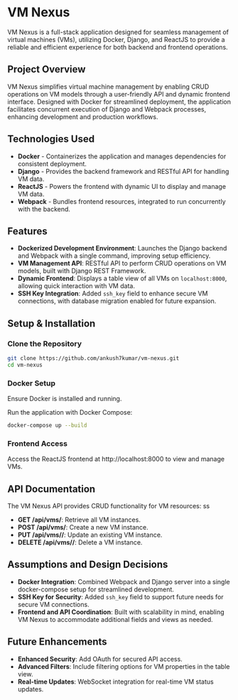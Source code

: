 # VM Nexus

VM Nexus is a full-stack application designed for seamless management of virtual machines (VMs), utilizing Docker, Django, and ReactJS to provide a reliable and efficient experience for both backend and frontend operations.

## Project Overview

VM Nexus simplifies virtual machine management by enabling CRUD operations on VM models through a user-friendly API and dynamic frontend interface. Designed with Docker for streamlined deployment, the application facilitates concurrent execution of Django and Webpack processes, enhancing development and production workflows.

## Technologies Used

- **Docker** - Containerizes the application and manages dependencies for consistent deployment.
- **Django** - Provides the backend framework and RESTful API for handling VM data.
- **ReactJS** - Powers the frontend with dynamic UI to display and manage VM data.
- **Webpack** - Bundles frontend resources, integrated to run concurrently with the backend.
 
## Features

- **Dockerized Development Environment**: Launches the Django backend and Webpack with a single command, improving setup efficiency.
- **VM Management API**: RESTful API to perform CRUD operations on VM models, built with Django REST Framework.
- **Dynamic Frontend**: Displays a table view of all VMs on `localhost:8000`, allowing quick interaction with VM data.
- **SSH Key Integration**: Added `ssh_key` field to enhance secure VM connections, with database migration enabled for future expansion.

## Setup & Installation

### Clone the Repository

```bash
git clone https://github.com/ankush7kumar/vm-nexus.git
cd vm-nexus
```

### Docker Setup

Ensure Docker is installed and running.

Run the application with Docker Compose:

```bash
docker-compose up --build
```

### Frontend Access

Access the ReactJS frontend at http://localhost:8000 to view and manage VMs.

## API Documentation

The VM Nexus API provides CRUD functionality for VM resources:
ss
- **GET /api/vms/**: Retrieve all VM instances.
- **POST /api/vms/**: Create a new VM instance.
- **PUT /api/vms/<id>/**: Update an existing VM instance.
- **DELETE /api/vms/<id>/**: Delete a VM instance.

## Assumptions and Design Decisions

- **Docker Integration**: Combined Webpack and Django server into a single docker-compose setup for streamlined development.
- **SSH Key for Security**: Added `ssh_key` field to support future needs for secure VM connections.
- **Frontend and API Coordination**: Built with scalability in mind, enabling VM Nexus to accommodate additional fields and views as needed.

## Future Enhancements

- **Enhanced Security**: Add OAuth for secured API access.
- **Advanced Filters**: Include filtering options for VM properties in the table view.
- **Real-time Updates**: WebSocket integration for real-time VM status updates.
